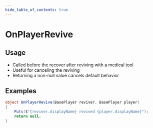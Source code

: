 ```yaml
---
hide_table_of_contents: true
---
```


# OnPlayerRevive

## Usage

* Called before the recover after reviving with a medical tool
* Useful for canceling the reviving
* Returning a non-null value cancels default behavior

## Examples

```csharp title=""
object OnPlayerRevive(BasePlayer reviver, BasePlayer player)
{
    Puts($"{reviver.displayName} revived {player.displayName}");
    return null;
}
```
